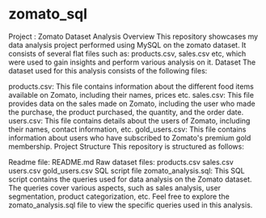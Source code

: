 # zomato_sql
Project : Zomato Dataset Analysis
Overview
This repository showcases my data analysis project performed using MySQL on the zomato dataset.
It consists of several flat files such as: products.csv, sales.csv etc, which were used to gain insights and perform various analysis on it.
Dataset
The dataset used for this analysis consists of the following files:

products.csv: This file contains information about the different food items available on Zomato, including their names, prices etc.
sales.csv: This file provides data on the sales made on Zomato, including the user who made the purchase, the product purchased, the quantity, and the order date.
users.csv: This file contains details about the users of Zomato, including their names, contact information, etc.
gold_users.csv: This file contains information about users who have subscribed to Zomato's premium gold membership.
Project Structure
This repository is structured as follows:

Readme file: README.md
Raw dataset files:
products.csv
sales.csv
users.csv
gold_users.csv
SQL script file zomato_analysis.sql:
This SQL script contains the queries used for data analysis on the Zomato dataset.
The queries cover various aspects, such as sales analysis, user segmentation, product categorization, etc.
Feel free to explore the zomato_analysis.sql file to view the specific queries used in this analysis.
